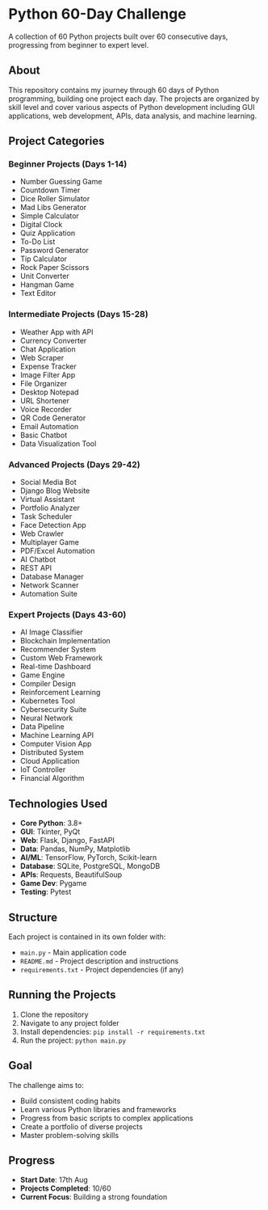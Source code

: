 # Python 60-Day Challenge

A collection of 60 Python projects built over 60 consecutive days, progressing from beginner to expert level.

## About

This repository contains my journey through 60 days of Python programming, building one project each day. The projects are organized by skill level and cover various aspects of Python development including GUI applications, web development, APIs, data analysis, and machine learning.

## Project Categories

### Beginner Projects (Days 1-14)
- Number Guessing Game
- Countdown Timer
- Dice Roller Simulator
- Mad Libs Generator
- Simple Calculator
- Digital Clock
- Quiz Application
- To-Do List
- Password Generator
- Tip Calculator
- Rock Paper Scissors
- Unit Converter
- Hangman Game
- Text Editor

### Intermediate Projects (Days 15-28)
- Weather App with API
- Currency Converter
- Chat Application
- Web Scraper
- Expense Tracker
- Image Filter App
- File Organizer
- Desktop Notepad
- URL Shortener
- Voice Recorder
- QR Code Generator
- Email Automation
- Basic Chatbot
- Data Visualization Tool

### Advanced Projects (Days 29-42)
- Social Media Bot
- Django Blog Website
- Virtual Assistant
- Portfolio Analyzer
- Task Scheduler
- Face Detection App
- Web Crawler
- Multiplayer Game
- PDF/Excel Automation
- AI Chatbot
- REST API
- Database Manager
- Network Scanner
- Automation Suite

### Expert Projects (Days 43-60)
- AI Image Classifier
- Blockchain Implementation
- Recommender System
- Custom Web Framework
- Real-time Dashboard
- Game Engine
- Compiler Design
- Reinforcement Learning
- Kubernetes Tool
- Cybersecurity Suite
- Neural Network
- Data Pipeline
- Machine Learning API
- Computer Vision App
- Distributed System
- Cloud Application
- IoT Controller
- Financial Algorithm

## Technologies Used

- **Core Python**: 3.8+
- **GUI**: Tkinter, PyQt
- **Web**: Flask, Django, FastAPI
- **Data**: Pandas, NumPy, Matplotlib
- **AI/ML**: TensorFlow, PyTorch, Scikit-learn
- **Database**: SQLite, PostgreSQL, MongoDB
- **APIs**: Requests, BeautifulSoup
- **Game Dev**: Pygame
- **Testing**: Pytest

## Structure

Each project is contained in its own folder with:
- `main.py` - Main application code
- `README.md` - Project description and instructions
- `requirements.txt` - Project dependencies (if any)

## Running the Projects

1. Clone the repository
2. Navigate to any project folder
3. Install dependencies: `pip install -r requirements.txt`
4. Run the project: `python main.py`

## Goal

The challenge aims to:
- Build consistent coding habits
- Learn various Python libraries and frameworks
- Progress from basic scripts to complex applications
- Create a portfolio of diverse projects
- Master problem-solving skills

## Progress

- **Start Date**: 17th Aug
- **Projects Completed**: 10/60
- **Current Focus**: Building a strong foundation
